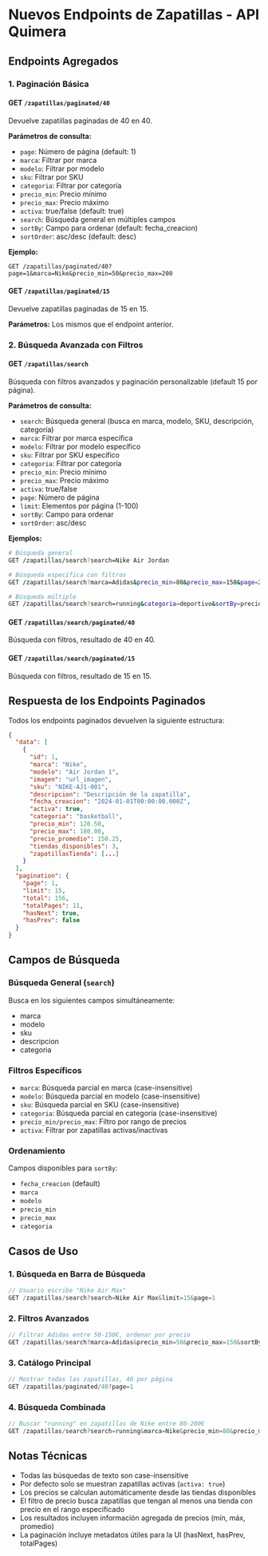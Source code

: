 # Nuevos Endpoints de Zapatillas - API Quimera

## Endpoints Agregados

### 1. Paginación Básica

#### GET `/zapatillas/paginated/40`
Devuelve zapatillas paginadas de 40 en 40.

**Parámetros de consulta:**
- `page`: Número de página (default: 1)
- `marca`: Filtrar por marca
- `modelo`: Filtrar por modelo
- `sku`: Filtrar por SKU
- `categoria`: Filtrar por categoría
- `precio_min`: Precio mínimo
- `precio_max`: Precio máximo
- `activa`: true/false (default: true)
- `search`: Búsqueda general en múltiples campos
- `sortBy`: Campo para ordenar (default: fecha_creacion)
- `sortOrder`: asc/desc (default: desc)

**Ejemplo:**
```
GET /zapatillas/paginated/40?page=1&marca=Nike&precio_min=50&precio_max=200
```

#### GET `/zapatillas/paginated/15`
Devuelve zapatillas paginadas de 15 en 15.

**Parámetros:** Los mismos que el endpoint anterior.

### 2. Búsqueda Avanzada con Filtros

#### GET `/zapatillas/search`
Búsqueda con filtros avanzados y paginación personalizable (default 15 por página).

**Parámetros de consulta:**
- `search`: Búsqueda general (busca en marca, modelo, SKU, descripción, categoría)
- `marca`: Filtrar por marca específica
- `modelo`: Filtrar por modelo específico
- `sku`: Filtrar por SKU específico
- `categoria`: Filtrar por categoría
- `precio_min`: Precio mínimo
- `precio_max`: Precio máximo
- `activa`: true/false
- `page`: Número de página
- `limit`: Elementos por página (1-100)
- `sortBy`: Campo para ordenar
- `sortOrder`: asc/desc

**Ejemplos:**
```bash
# Búsqueda general
GET /zapatillas/search?search=Nike Air Jordan

# Búsqueda específica con filtros
GET /zapatillas/search?marca=Adidas&precio_min=80&precio_max=150&page=2

# Búsqueda múltiple
GET /zapatillas/search?search=running&categoria=deportivo&sortBy=precio_min&sortOrder=asc
```

#### GET `/zapatillas/search/paginated/40`
Búsqueda con filtros, resultado de 40 en 40.

#### GET `/zapatillas/search/paginated/15` 
Búsqueda con filtros, resultado de 15 en 15.

## Respuesta de los Endpoints Paginados

Todos los endpoints paginados devuelven la siguiente estructura:

```json
{
  "data": [
    {
      "id": 1,
      "marca": "Nike",
      "modelo": "Air Jordan 1",
      "imagen": "url_imagen",
      "sku": "NIKE-AJ1-001",
      "descripcion": "Descripción de la zapatilla",
      "fecha_creacion": "2024-01-01T00:00:00.000Z",
      "activa": true,
      "categoria": "basketball",
      "precio_min": 120.50,
      "precio_max": 180.00,
      "precio_promedio": 150.25,
      "tiendas_disponibles": 3,
      "zapatillasTienda": [...]
    }
  ],
  "pagination": {
    "page": 1,
    "limit": 15,
    "total": 156,
    "totalPages": 11,
    "hasNext": true,
    "hasPrev": false
  }
}
```

## Campos de Búsqueda

### Búsqueda General (`search`)
Busca en los siguientes campos simultáneamente:
- marca
- modelo  
- sku
- descripcion
- categoria

### Filtros Específicos
- `marca`: Búsqueda parcial en marca (case-insensitive)
- `modelo`: Búsqueda parcial en modelo (case-insensitive)
- `sku`: Búsqueda parcial en SKU (case-insensitive)
- `categoria`: Búsqueda parcial en categoría (case-insensitive)
- `precio_min/precio_max`: Filtro por rango de precios
- `activa`: Filtrar por zapatillas activas/inactivas

### Ordenamiento
Campos disponibles para `sortBy`:
- `fecha_creacion` (default)
- `marca`
- `modelo`
- `precio_min`
- `precio_max`
- `categoria`

## Casos de Uso

### 1. Búsqueda en Barra de Búsqueda
```javascript
// Usuario escribe "Nike Air Max"
GET /zapatillas/search?search=Nike Air Max&limit=15&page=1
```

### 2. Filtros Avanzados
```javascript
// Filtrar Adidas entre 50-150€, ordenar por precio
GET /zapatillas/search?marca=Adidas&precio_min=50&precio_max=150&sortBy=precio_min&sortOrder=asc
```

### 3. Catálogo Principal
```javascript
// Mostrar todas las zapatillas, 40 por página
GET /zapatillas/paginated/40?page=1
```

### 4. Búsqueda Combinada
```javascript
// Buscar "running" en zapatillas de Nike entre 80-200€
GET /zapatillas/search?search=running&marca=Nike&precio_min=80&precio_max=200
```

## Notas Técnicas

- Todas las búsquedas de texto son case-insensitive
- Por defecto solo se muestran zapatillas activas (`activa: true`)
- Los precios se calculan automáticamente desde las tiendas disponibles
- El filtro de precio busca zapatillas que tengan al menos una tienda con precio en el rango especificado
- Los resultados incluyen información agregada de precios (mín, máx, promedio)
- La paginación incluye metadatos útiles para la UI (hasNext, hasPrev, totalPages)
